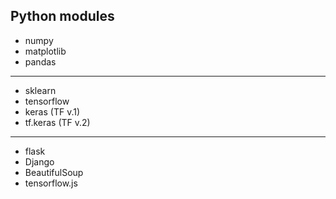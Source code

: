 ## Python modules
- numpy
- matplotlib
- pandas
---
- sklearn
- tensorflow
- keras (TF v.1)
- tf.keras (TF v.2)
---
- flask
- Django
- BeautifulSoup
- tensorflow.js

